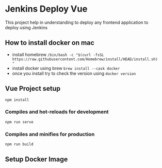# Jenkins Deploy Vue
This project help in understanding to deploy any frontend application to deploy using Jenkins


## How to install docker on mac
- install homebrew `/bin/bash -c "$(curl -fsSL https://raw.githubusercontent.com/Homebrew/install/HEAD/install.sh)"`
- install docker using brew `brew install --cask docker`
- once you install try to check the version using `docker version`


## Vue Project setup
```
npm install
```

### Compiles and hot-reloads for development
```
npm run serve
```

### Compiles and minifies for production
```
npm run build
```


## Setup Docker Image

